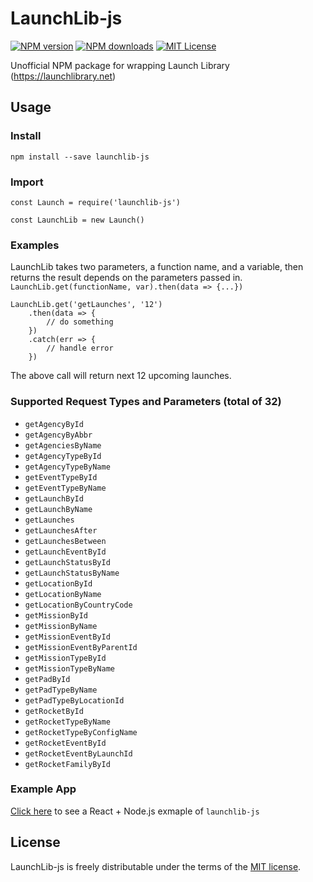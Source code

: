# LaunchLib-js
[![NPM version][npm-version-image]][npm-url] 
[![NPM downloads][npm-downloads-image]][downloads-url] 
[![MIT License][license-image]][license-url]

Unofficial NPM package for wrapping Launch Library (https://launchlibrary.net)

## Usage
### Install
`npm install --save launchlib-js`

### Import
`const Launch = require('launchlib-js')`

`const LaunchLib = new Launch()`

### Examples
LaunchLib takes two parameters, a function name, and a variable, then returns the result depends on the parameters passed in.
`LaunchLib.get(functionName, var).then(data => {...})`

```
LaunchLib.get('getLaunches', '12')
    .then(data => { 
        // do something
    })
    .catch(err => { 
        // handle error
    }) 
```

The above call will return next 12 upcoming launches.

### Supported Request Types and Parameters (total of 32)
- `getAgencyById`
- `getAgencyByAbbr`
- `getAgenciesByName`
- `getAgencyTypeById`
- `getAgencyTypeByName`
- `getEventTypeById`
- `getEventTypeByName`
- `getLaunchById`
- `getLaunchByName`
- `getLaunches`
- `getLaunchesAfter`
- `getLaunchesBetween`
- `getLaunchEventById`
- `getLaunchStatusById`
- `getLaunchStatusByName`
- `getLocationById`
- `getLocationByName`
- `getLocationByCountryCode`
- `getMissionById`
- `getMissionByName`
- `getMissionEventById`
- `getMissionEventByParentId`
- `getMissionTypeById`
- `getMissionTypeByName`
- `getPadById`
- `getPadTypeByName`
- `getPadTypeByLocationId`
- `getRocketById`
- `getRocketTypeByName`
- `getRocketTypeByConfigName`
- `getRocketEventById`
- `getRocketEventByLaunchId`
- `getRocketFamilyById`

### Example App
[Click here](https://github.com/JerryFZhang/rockets) to see a React + Node.js exmaple of `launchlib-js`

## License


LaunchLib-js is freely distributable under the terms of the [MIT license](https://github.com/moment/moment/blob/develop/LICENSE).



[license-image]: http://img.shields.io/badge/license-MIT-blue.svg?style=flat
[license-url]: LICENSE

[npm-url]: https://npmjs.org/package/launchlib-js
[npm-version-image]: http://img.shields.io/npm/v/launchlib-js.svg?style=flat
[npm-downloads-image]: http://img.shields.io/npm/dm/launchlib-js.svg?style=flat
[downloads-url]: https://npmcharts.com/compare/launchlib-js?minimal=true
